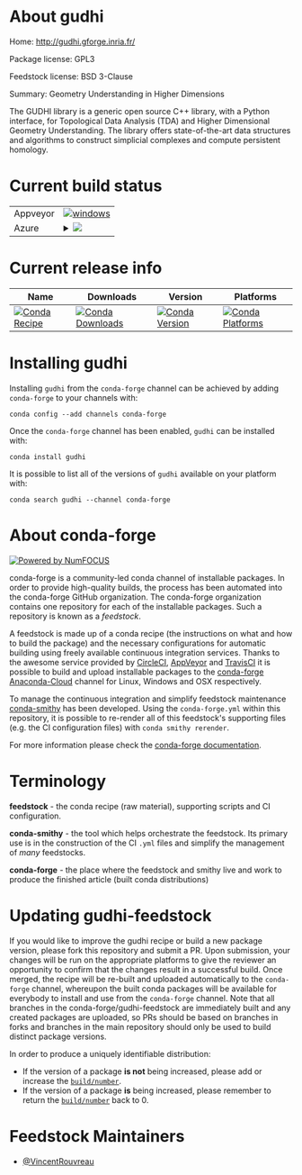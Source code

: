 About gudhi
===========

Home: http://gudhi.gforge.inria.fr/

Package license: GPL3

Feedstock license: BSD 3-Clause

Summary: Geometry Understanding in Higher Dimensions

The GUDHI library is a generic open source C++ library, with a Python
interface, for Topological Data Analysis (TDA) and Higher Dimensional
Geometry Understanding. The library offers state-of-the-art data structures
and algorithms to construct simplicial complexes and compute persistent
homology.


Current build status
====================


<table><tr>
    <td>Appveyor</td>
    <td>
      <a href="https://ci.appveyor.com/project/conda-forge/gudhi-feedstock/branch/master">
        <img alt="windows" src="https://img.shields.io/appveyor/ci/conda-forge/gudhi-feedstock/master.svg?label=Windows">
      </a>
    </td>
  </tr>
    
  <tr>
    <td>Azure</td>
    <td>
      <details>
        <summary>
          <a href="https://dev.azure.com/conda-forge/feedstock-builds/_build/latest?definitionId=2979&branchName=master">
            <img src="https://dev.azure.com/conda-forge/feedstock-builds/_apis/build/status/gudhi-feedstock?branchName=master">
          </a>
        </summary>
        <table>
          <thead><tr><th>Variant</th><th>Status</th></tr></thead>
          <tbody><tr>
              <td>linux_boost_version1.68.0python2.7</td>
              <td>
                <a href="https://dev.azure.com/conda-forge/feedstock-builds/_build/latest?definitionId=2979&branchName=master">
                  <img src="https://dev.azure.com/conda-forge/feedstock-builds/_apis/build/status/gudhi-feedstock?branchName=master&jobName=linux&configuration=linux_boost_version1.68.0python2.7" alt="variant">
                </a>
              </td>
            </tr><tr>
              <td>linux_boost_version1.68.0python3.6</td>
              <td>
                <a href="https://dev.azure.com/conda-forge/feedstock-builds/_build/latest?definitionId=2979&branchName=master">
                  <img src="https://dev.azure.com/conda-forge/feedstock-builds/_apis/build/status/gudhi-feedstock?branchName=master&jobName=linux&configuration=linux_boost_version1.68.0python3.6" alt="variant">
                </a>
              </td>
            </tr><tr>
              <td>linux_boost_version1.68.0python3.7</td>
              <td>
                <a href="https://dev.azure.com/conda-forge/feedstock-builds/_build/latest?definitionId=2979&branchName=master">
                  <img src="https://dev.azure.com/conda-forge/feedstock-builds/_apis/build/status/gudhi-feedstock?branchName=master&jobName=linux&configuration=linux_boost_version1.68.0python3.7" alt="variant">
                </a>
              </td>
            </tr><tr>
              <td>linux_boost_version1.69.0python2.7</td>
              <td>
                <a href="https://dev.azure.com/conda-forge/feedstock-builds/_build/latest?definitionId=2979&branchName=master">
                  <img src="https://dev.azure.com/conda-forge/feedstock-builds/_apis/build/status/gudhi-feedstock?branchName=master&jobName=linux&configuration=linux_boost_version1.69.0python2.7" alt="variant">
                </a>
              </td>
            </tr><tr>
              <td>linux_boost_version1.69.0python3.6</td>
              <td>
                <a href="https://dev.azure.com/conda-forge/feedstock-builds/_build/latest?definitionId=2979&branchName=master">
                  <img src="https://dev.azure.com/conda-forge/feedstock-builds/_apis/build/status/gudhi-feedstock?branchName=master&jobName=linux&configuration=linux_boost_version1.69.0python3.6" alt="variant">
                </a>
              </td>
            </tr><tr>
              <td>linux_boost_version1.69.0python3.7</td>
              <td>
                <a href="https://dev.azure.com/conda-forge/feedstock-builds/_build/latest?definitionId=2979&branchName=master">
                  <img src="https://dev.azure.com/conda-forge/feedstock-builds/_apis/build/status/gudhi-feedstock?branchName=master&jobName=linux&configuration=linux_boost_version1.69.0python3.7" alt="variant">
                </a>
              </td>
            </tr><tr>
              <td>osx_boost_version1.68.0python2.7</td>
              <td>
                <a href="https://dev.azure.com/conda-forge/feedstock-builds/_build/latest?definitionId=2979&branchName=master">
                  <img src="https://dev.azure.com/conda-forge/feedstock-builds/_apis/build/status/gudhi-feedstock?branchName=master&jobName=osx&configuration=osx_boost_version1.68.0python2.7" alt="variant">
                </a>
              </td>
            </tr><tr>
              <td>osx_boost_version1.68.0python3.6</td>
              <td>
                <a href="https://dev.azure.com/conda-forge/feedstock-builds/_build/latest?definitionId=2979&branchName=master">
                  <img src="https://dev.azure.com/conda-forge/feedstock-builds/_apis/build/status/gudhi-feedstock?branchName=master&jobName=osx&configuration=osx_boost_version1.68.0python3.6" alt="variant">
                </a>
              </td>
            </tr><tr>
              <td>osx_boost_version1.68.0python3.7</td>
              <td>
                <a href="https://dev.azure.com/conda-forge/feedstock-builds/_build/latest?definitionId=2979&branchName=master">
                  <img src="https://dev.azure.com/conda-forge/feedstock-builds/_apis/build/status/gudhi-feedstock?branchName=master&jobName=osx&configuration=osx_boost_version1.68.0python3.7" alt="variant">
                </a>
              </td>
            </tr><tr>
              <td>osx_boost_version1.69.0python2.7</td>
              <td>
                <a href="https://dev.azure.com/conda-forge/feedstock-builds/_build/latest?definitionId=2979&branchName=master">
                  <img src="https://dev.azure.com/conda-forge/feedstock-builds/_apis/build/status/gudhi-feedstock?branchName=master&jobName=osx&configuration=osx_boost_version1.69.0python2.7" alt="variant">
                </a>
              </td>
            </tr><tr>
              <td>osx_boost_version1.69.0python3.6</td>
              <td>
                <a href="https://dev.azure.com/conda-forge/feedstock-builds/_build/latest?definitionId=2979&branchName=master">
                  <img src="https://dev.azure.com/conda-forge/feedstock-builds/_apis/build/status/gudhi-feedstock?branchName=master&jobName=osx&configuration=osx_boost_version1.69.0python3.6" alt="variant">
                </a>
              </td>
            </tr><tr>
              <td>osx_boost_version1.69.0python3.7</td>
              <td>
                <a href="https://dev.azure.com/conda-forge/feedstock-builds/_build/latest?definitionId=2979&branchName=master">
                  <img src="https://dev.azure.com/conda-forge/feedstock-builds/_apis/build/status/gudhi-feedstock?branchName=master&jobName=osx&configuration=osx_boost_version1.69.0python3.7" alt="variant">
                </a>
              </td>
            </tr><tr>
              <td>win_boost_version1.68.0c_compilervs2015cxx_compilervs2015python3.6</td>
              <td>
                <a href="https://dev.azure.com/conda-forge/feedstock-builds/_build/latest?definitionId=2979&branchName=master">
                  <img src="https://dev.azure.com/conda-forge/feedstock-builds/_apis/build/status/gudhi-feedstock?branchName=master&jobName=win&configuration=win_boost_version1.68.0c_compilervs2015cxx_compilervs2015python3.6" alt="variant">
                </a>
              </td>
            </tr><tr>
              <td>win_boost_version1.68.0c_compilervs2015cxx_compilervs2015python3.7</td>
              <td>
                <a href="https://dev.azure.com/conda-forge/feedstock-builds/_build/latest?definitionId=2979&branchName=master">
                  <img src="https://dev.azure.com/conda-forge/feedstock-builds/_apis/build/status/gudhi-feedstock?branchName=master&jobName=win&configuration=win_boost_version1.68.0c_compilervs2015cxx_compilervs2015python3.7" alt="variant">
                </a>
              </td>
            </tr><tr>
              <td>win_boost_version1.69.0c_compilervs2015cxx_compilervs2015python3.6</td>
              <td>
                <a href="https://dev.azure.com/conda-forge/feedstock-builds/_build/latest?definitionId=2979&branchName=master">
                  <img src="https://dev.azure.com/conda-forge/feedstock-builds/_apis/build/status/gudhi-feedstock?branchName=master&jobName=win&configuration=win_boost_version1.69.0c_compilervs2015cxx_compilervs2015python3.6" alt="variant">
                </a>
              </td>
            </tr><tr>
              <td>win_boost_version1.69.0c_compilervs2015cxx_compilervs2015python3.7</td>
              <td>
                <a href="https://dev.azure.com/conda-forge/feedstock-builds/_build/latest?definitionId=2979&branchName=master">
                  <img src="https://dev.azure.com/conda-forge/feedstock-builds/_apis/build/status/gudhi-feedstock?branchName=master&jobName=win&configuration=win_boost_version1.69.0c_compilervs2015cxx_compilervs2015python3.7" alt="variant">
                </a>
              </td>
            </tr>
          </tbody>
        </table>
      </details>
    </td>
  </tr>
</table>

Current release info
====================

| Name | Downloads | Version | Platforms |
| --- | --- | --- | --- |
| [![Conda Recipe](https://img.shields.io/badge/recipe-gudhi-green.svg)](https://anaconda.org/conda-forge/gudhi) | [![Conda Downloads](https://img.shields.io/conda/dn/conda-forge/gudhi.svg)](https://anaconda.org/conda-forge/gudhi) | [![Conda Version](https://img.shields.io/conda/vn/conda-forge/gudhi.svg)](https://anaconda.org/conda-forge/gudhi) | [![Conda Platforms](https://img.shields.io/conda/pn/conda-forge/gudhi.svg)](https://anaconda.org/conda-forge/gudhi) |

Installing gudhi
================

Installing `gudhi` from the `conda-forge` channel can be achieved by adding `conda-forge` to your channels with:

```
conda config --add channels conda-forge
```

Once the `conda-forge` channel has been enabled, `gudhi` can be installed with:

```
conda install gudhi
```

It is possible to list all of the versions of `gudhi` available on your platform with:

```
conda search gudhi --channel conda-forge
```


About conda-forge
=================

[![Powered by NumFOCUS](https://img.shields.io/badge/powered%20by-NumFOCUS-orange.svg?style=flat&colorA=E1523D&colorB=007D8A)](http://numfocus.org)

conda-forge is a community-led conda channel of installable packages.
In order to provide high-quality builds, the process has been automated into the
conda-forge GitHub organization. The conda-forge organization contains one repository
for each of the installable packages. Such a repository is known as a *feedstock*.

A feedstock is made up of a conda recipe (the instructions on what and how to build
the package) and the necessary configurations for automatic building using freely
available continuous integration services. Thanks to the awesome service provided by
[CircleCI](https://circleci.com/), [AppVeyor](https://www.appveyor.com/)
and [TravisCI](https://travis-ci.org/) it is possible to build and upload installable
packages to the [conda-forge](https://anaconda.org/conda-forge)
[Anaconda-Cloud](https://anaconda.org/) channel for Linux, Windows and OSX respectively.

To manage the continuous integration and simplify feedstock maintenance
[conda-smithy](https://github.com/conda-forge/conda-smithy) has been developed.
Using the ``conda-forge.yml`` within this repository, it is possible to re-render all of
this feedstock's supporting files (e.g. the CI configuration files) with ``conda smithy rerender``.

For more information please check the [conda-forge documentation](https://conda-forge.org/docs/).

Terminology
===========

**feedstock** - the conda recipe (raw material), supporting scripts and CI configuration.

**conda-smithy** - the tool which helps orchestrate the feedstock.
                   Its primary use is in the construction of the CI ``.yml`` files
                   and simplify the management of *many* feedstocks.

**conda-forge** - the place where the feedstock and smithy live and work to
                  produce the finished article (built conda distributions)


Updating gudhi-feedstock
========================

If you would like to improve the gudhi recipe or build a new
package version, please fork this repository and submit a PR. Upon submission,
your changes will be run on the appropriate platforms to give the reviewer an
opportunity to confirm that the changes result in a successful build. Once
merged, the recipe will be re-built and uploaded automatically to the
`conda-forge` channel, whereupon the built conda packages will be available for
everybody to install and use from the `conda-forge` channel.
Note that all branches in the conda-forge/gudhi-feedstock are
immediately built and any created packages are uploaded, so PRs should be based
on branches in forks and branches in the main repository should only be used to
build distinct package versions.

In order to produce a uniquely identifiable distribution:
 * If the version of a package **is not** being increased, please add or increase
   the [``build/number``](https://conda.io/docs/user-guide/tasks/build-packages/define-metadata.html#build-number-and-string).
 * If the version of a package **is** being increased, please remember to return
   the [``build/number``](https://conda.io/docs/user-guide/tasks/build-packages/define-metadata.html#build-number-and-string)
   back to 0.

Feedstock Maintainers
=====================

* [@VincentRouvreau](https://github.com/VincentRouvreau/)

